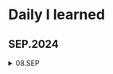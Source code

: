 # **Daily I learned**

## SEP.2024
<details>
  <summary>
   08.SEP 
  </summary>
  - Learned basic git commands <br>
  - Practiced Git commit and push <br>
      <details>
        <summary> 
        - SQL
        </summary>
          - Relational Database <br>
        - is declarative <br>
        <details>
        <summary>
          1.sqlite
        </summary>
          - scoop <br>
          - powershell <br>
          - Scoop is installed by default without admin privileges <br>
          - scoop bucket add main
          - scoop install main/sqlite
          - sqlite3 <br>
        </details>
        <details>
        <summary>
          2.MySQL
        </summary>
        </details>
        <details>
        <summary>
          3.postgreSQL
        </summary>
        </details>
        <details>
        <summary>
          4.MongoDB
        </summary>
        </details>
        <details>
        <summary>
          5.Redis
        </summary>
        </details>
    </details>
</details>
